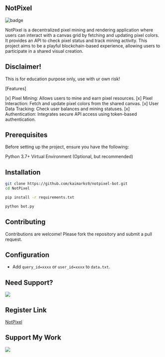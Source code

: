 ## NotPixel
![badge](https://img.shields.io/badge/version-1.0.-blue)

NotPixel is a decentralized pixel mining and rendering application where users can interact with a canvas grid by fetching and updating pixel colors. It provides an API to check pixel status and track mining activity. This project aims to be a playful blockchain-based experience, allowing users to participate in a shared visual creation.

## Disclaimer!
This is for education purpose only, use with ur own risk!

[Features]

[x] Pixel Mining: Allows users to mine and earn pixel resources.
[x] Pixel Interaction: Fetch and update pixel colors from the shared canvas.
[x] User Data Tracking: Check user balances and mining statuses.
[x] Authentication: Integrates secure API access using token-based authentication.

## Prerequisites
Before setting up the project, ensure you have the following:

Python 3.7+
Virtual Environment (Optional, but recommended)

## Installation

```bash
git clone https://github.com/kaimarks9/notpixel-bot.git
cd NotPixel
```
```bash
pip install -r requirements.txt
```
```bash
python bot.py
```
## Contributing

Contributions are welcome! Please fork the repository and submit a pull request.

## Configuration

- Add `query_id=xxxx` or `user_id=xxxx` to `data.txt`.

## Need Support?

[<img src="https://img.shields.io/badge/Telegram-%40Me-orange">](https://t.me/kaimarks9)

## Register Link
[NotPixel](https://t.me/notpixel/app?startapp=f5791227811)

## Support My Work

[<img
src="https://img.shields.io/badge/Binance-FCD535?style=for-the-badge&logo=binance&logoColor=white">](https://trakteer.id/kaimarks9)
